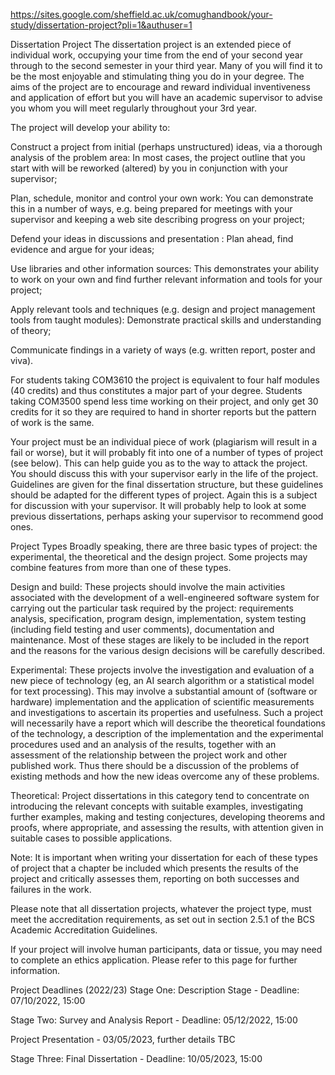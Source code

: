 https://sites.google.com/sheffield.ac.uk/comughandbook/your-study/dissertation-project?pli=1&authuser=1


Dissertation Project
The dissertation project is an extended piece of individual work, occupying your time from the end of your second year through to the second semester in your third year. Many of you will find it to be the most enjoyable and stimulating thing you do in your degree. The aims of the project are to encourage and reward individual inventiveness and application of effort but you will have an academic supervisor to advise you whom you will meet regularly throughout your 3rd year.

The project will develop your ability to:

Construct a project from initial (perhaps unstructured) ideas, via a thorough analysis of the problem area: In most cases, the project outline that you start with will be reworked (altered) by you in conjunction with your supervisor;

Plan, schedule, monitor and control your own work: You can demonstrate this in a number of ways, e.g. being prepared for meetings with your supervisor and keeping a web site describing progress on your project;

Defend your ideas in discussions and presentation : Plan ahead, find evidence and argue for your ideas;

Use libraries and other information sources: This demonstrates your ability to work on your own and find further relevant information and tools for your project;

Apply relevant tools and techniques (e.g. design and project management tools from taught modules): Demonstrate practical skills and understanding of theory; 

Communicate findings in a variety of ways (e.g. written report, poster and viva).

For students taking COM3610 the project is equivalent to four half modules (40 credits) and thus constitutes a major part of your degree. Students taking COM3500 spend less time working on their project, and only get 30 credits for it so they are required to hand in shorter reports but the pattern of work is the same.

Your project must be an individual piece of work (plagiarism will result in a fail or worse), but it will probably fit into one of a number of types of project (see below). This can help guide you as to the way to attack the project. You should discuss this with your supervisor early in the life of the project. Guidelines are given for the final dissertation structure, but these guidelines should be adapted for the different types of project. Again this is a subject for discussion with your supervisor. It will probably help to look at some previous dissertations, perhaps asking your supervisor to recommend good ones.

Project Types
Broadly speaking, there are three basic types of project: the experimental, the theoretical and the design project. Some projects may combine features from more than one of these types. 

Design and build: These projects should involve the main activities associated with the development of a well-engineered software system for carrying out the particular task required by the project: requirements analysis, specification, program design, implementation, system testing (including field testing and user comments), documentation and maintenance. Most of these stages are likely to be included in the report and the reasons for the various design decisions will be carefully described.

Experimental: These projects involve the investigation and evaluation of a new piece of technology (eg, an AI search algorithm or a statistical model for text processing). This may involve a substantial amount of (software or hardware) implementation and the application of scientific measurements and investigations to ascertain its properties and usefulness. Such a project will necessarily have a report which will describe the theoretical foundations of the technology, a description of the implementation and the experimental procedures used and an analysis of the results, together with an assessment of the relationship between the project work and other published work. Thus there should be a discussion of the problems of existing methods and how the new ideas overcome any of these problems.

Theoretical: Project dissertations in this category tend to concentrate on introducing the relevant concepts with suitable examples, investigating further examples, making and testing conjectures, developing theorems and proofs, where appropriate, and assessing the results, with attention given in suitable cases to possible applications.



Note: It is important when writing your dissertation for each of these types of project that a chapter be included which presents the results of the project and critically assesses them, reporting on both successes and failures in the work.

Please note that all dissertation projects, whatever the project type, must meet the accreditation requirements, as set out in section 2.5.1 of the BCS Academic Accreditation Guidelines. 

If your project will involve human participants, data or tissue, you may need to complete an ethics application. Please refer to this page for further information.



Project Deadlines (2022/23)
Stage One: Description Stage - Deadline: 07/10/2022, 15:00

Stage Two: Survey and Analysis Report - Deadline: 05/12/2022, 15:00

Project Presentation - 03/05/2023, further details TBC

Stage Three: Final Dissertation  - Deadline: 10/05/2023, 15:00

